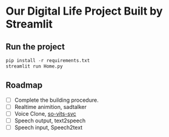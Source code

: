 # Our Digital Life Project Built by Streamlit

## Run the project 

```python 
pip install -r requirements.txt
streamlit run Home.py
```

## Roadmap

- [ ] Complete the building procedure.
- [ ] Realtime animition, sadtalker
- [ ] Voice Clone, [so-vits-svc](https://github.com/svc-develop-team/so-vits-svc)
- [ ] Speech output, text2speech
- [ ] Speech input, Speech2text